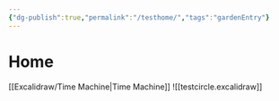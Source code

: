 ```yaml
---
{"dg-publish":true,"permalink":"/testhome/","tags":"gardenEntry"}
---
```


# Home

[[Excalidraw/Time Machine\|Time Machine]]
![[testcircle.excalidraw]]
